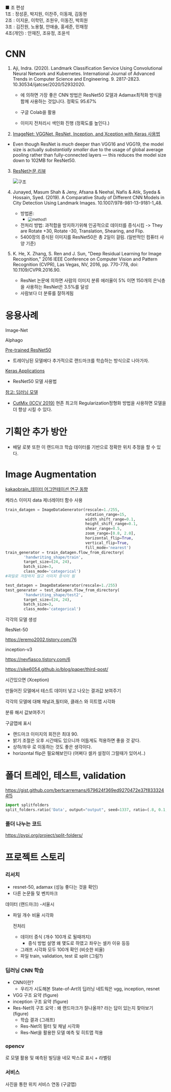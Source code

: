 ■ 조 편성  
1조 : 정성훈, 박지원, 이찬주, 이동재, 김동현  
2조 : 이지윤, 이학민, 조원우, 이동진, 박희원  
3조 : 김진원, 노용철, 안애솔, 홍세준, 민채정  
4조(개인) : 안재진, 조유정, 조윤석  

# CNN 

1. Aji, Indra. (2020). Landmark Classification Service Using Convolutional Neural Network and Kubernetes. International Journal of Advanced Trends in Computer Science and Engineering. 9. 2817-2823. 10.30534/ijatcse/2020/52932020. 

   - 에 의하면 가장 좋은 CNN 방법은 ResNet50 모델과 Adamax최적화 방식을 함께 사용하는 것입니다. 정확도 95.67%

   - 구글 Colab을 활용

   - 이미지 전처리시 색인화 진행 (정확도를 높인다.)

2. [ImageNet: VGGNet, ResNet, Inception, and Xception with Keras 사용법](https://www.pyimagesearch.com/2017/03/20/imagenet-vggnet-resnet-inception-xception-keras/)
   
- Even though ResNet is *much* deeper than VGG16 and VGG19, the model size is actually *substantially smaller* due to the usage of global average pooling rather than fully-connected layers — this reduces the model size down to 102MB for ResNet50.
  
3. [ResNet논문 리뷰](https://ganghee-lee.tistory.com/41)

   ![구조](https://img1.daumcdn.net/thumb/R1280x0/?scode=mtistory2&fname=https%3A%2F%2Fblog.kakaocdn.net%2Fdn%2Fb5HQOH%2FbtqBNjqRUsk%2FYnxL1ai7kIa9peEYSRlQGK%2Fimg.png)

4. Junayed, Masum Shah & Jeny, Afsana & Neehal, Nafis & Atik, Syeda & Hossain, Syed. (2019). A Comparative Study of Different CNN Models in City Detection Using Landmark Images. 10.1007/978-981-13-9181-1_48. 
   - 방법론: 
     - <img src="CNN 응용사례 및 방향성.assets/method1.png" alt="method1" style="zoom:80%;" />
   - 전처리 방법: 과적합을 방지하기위해 인공적으로 데이터를 증식시킴 -> They are Rotate +30, Rotate -30, Translation, Shearing, and Flip.
   - 5400장의 증식된 이미지를 ResNet50은 총 2일이 걸림. (일반적인 컴퓨터 사양 기준)
5. K. He, X. Zhang, S. Ren and J. Sun, "Deep Residual Learning for Image Recognition," 2016 IEEE Conference on Computer Vision and Pattern Recognition (CVPR), Las Vegas, NV, 2016, pp. 770-778, doi: 10.1109/CVPR.2016.90.
   - ResNet 논문에 의하면 사람의 이미지 분류 에러율이 5% 이면 150개의 은닉층을 사용하는 ResNet은 3.5%를 달성
   - 사람보다 더 분류를 잘하게됨

# 응용사례

Image-Net

Alphago



[Pre-trained ResNet50](https://github.com/fchollet/deep-learning-models)

- 트레이닝된 모델에다 추가적으로 랜드마크를 학습하는 방식으로 나아가자.

[Keras Applications](https://keras.io/api/applications/)

- ResNet50 모델 사용법



[참고: 딥러닝 모델](https://deview.kr/data/deview/2019/presentation/[115]어디까지+깎아봤니_모바일+서비스를+위한+가벼운+이미지+인식_검출+딥러닝+모델.pdf)

- [CutMix (ICCV 2019)](https://github.com/clovaai/CutMix-PyTorch) 현존 최고의 Regularization정형화 방법을 사용하면 모델을 더 향상 시킬 수 있다.



# 기획안 추가 방안

- 배달 로봇 또한 이 랜드마크 학습 데이터를 기반으로 정확한 위치 추정을 할 수 있다.

# Image Augmentation

[kakaobrain_데이터 어그먼테이션 연구 동향](https://www.kakaobrain.com/blog/64)

케라스 이미지 data 제너레이터 함수 사용

```python
train_datagen = ImageDataGenerator(rescale=1./255, 
                                   rotation_range=15,
                                   width_shift_range=0.1,
                                   height_shift_range=0.1,
                                   shear_range=0.5,
                                   zoom_range=[0.8, 2.0],
                                   horizontal_flip=True,
                                   vertical_flip=True,
                                   fill_mode='nearest')
train_generator = train_datagen.flow_from_directory(
        'handwriting_shape/train',
        target_size=(24, 24),
        batch_size=3,
        class_mode='categorical')
#파일로 저장하지 않고 이미지 증식이 됨

test_datagen = ImageDataGenerator(rescale=1./255)
test_generator = test_datagen.flow_from_directory(
        'handwriting_shape/test2',
        target_size=(24, 24),    
        batch_size=3,
        class_mode='categorical')
```

각각의 모델 생성



ResNet-50

https://eremo2002.tistory.com/76

inception-v3

https://nevfiasco.tistory.com/6

https://sike6054.github.io/blog/paper/third-post/

시간있으면 (Xception)

만들어진 모델에서 테스트 데이터 넣고 나오는 결과값 보여주기

각각의 모델에 대해 채널과,필터와, 클래스 와 히트맵 시각화

분류 해서 값보여주기

구글맵에 표시





- 랜드마크 이미지의 회전은 최대 90.
- 밝기 조절은 오후 시간때도 있으니까 어둡게도 적용하면 좋을 것 같다.
- 상하/좌우 로 이동하는 것도 좋은 생각이다.
- horizontal flip은 필요해보인다 (어쩌다 셀카 설정이 그럴때가 있어서..)



# 폴더 트레인, 테스트, validation

https://gist.github.com/bertcarremans/679624f369ed9270472e37f8333244f5

```python
import splitfolders
split_folders.ratio('Data', output="output", seed=1337, ratio=(.8, 0.1,0.1))
```

### 폴더 나누는 코드

https://pypi.org/project/split-folders/





# 프로젝트 스토리

### 리서치 

- resnet-50, adamax (성능 좋다는 것을 확인)
- 다른 논문들 및 벤치마크

데이터 (랜드마크) -서울시

- 파일 개수 비율 시각화

  전처리

  - 데이터 증식 (개수 100개 로 될때까지)
    - 증식 방법 설명 왜 몇도로 하였고 좌우는 셀카 이유 등등
  - 그래프 시각화 모두 100개 확인 (비슷한 비율)
  - 파일 train, validation, test 로 split (그림?)

### 딥러닝 CNN 학습

- CNN이란? 
  - 우리가 시도해본 State-of-Art의 딥러닝 네트웍은 vgg, inception, resnet
- VGG 구조 요약 (figure)
- inception 구조 요약 (figure)
- Res-Net의 구조 요약 : 왜 랜드마크가 잘나올까? 라는 답이 있는지 찾아보기 (figure)
  - 학습 결과 (그래프)
  - Res-Net의 필터 및 채널 시각화
  - Res-Net을 활용한 모델 예측 및 히트맵 적용

### opencv

로 모델 활용 및 예측된 빌딩을 네모 박스로 표시 + 라벨링

### 서비스 

사진을 통한 위치 서비스 연동 (구글맵)
